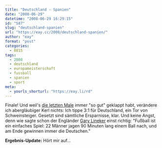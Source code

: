 ```yaml
---
title: "Deutschland - Spanien"
date: "2008-06-29"
datetime: "2008-06-29 16:29:15"
id: "587"
slug: "deutschland-spanien"
url: "https://eay.cc/2008/deutschland-spanien/"
author: "eay"
format: "post"
categories:
  - 0815
tags:
  - 2008
  - deutschland
  - europameisterschaft
  - fussball
  - spanien
  - sport
meta:
  - yourls_shorturl: "https://eay.li/rd"
---
```


Finale! Und weil's [die letzten Male](//eay.cc/tag/em08/) immer "so gut" geklappt habt, verändere ich abergläubiger Kerl nichts: Ich tippe 3:1 für Deutschland, ein Tor von Schweinsteiger. Gesetzt sind sämtliche Ersparnisse, klar. Und keine Angst, denn wie sagte schon der Engländer [Gary Lineker](http://en.wikipedia.org/wiki/Gary_Lineker) einst richtig: "Fußball ist ein einfaches Spiel: 22 Männer jagen 90 Minuten lang einem Ball nach, und am Ende gewinnen immer die Deutschen."

**Ergebnis-Update:** Hört mir auf...
